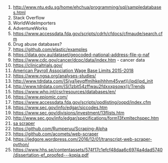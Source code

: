 1. http://www.ntu.edu.sg/home/ehchua/programming/sql/sampledatabases.html
2. Stack Overflow
3. WorldWideImporters
4. AdventureWorks
5. https://www.accessdata.fda.gov/scripts/cdrh/cfdocs/cfmaude/search.cfm
6. Drug abuse databases?
7. https://github.com/elastic/examples
8. https://data.gov.au/dataset/geocoded-national-address-file-g-naf
9. https://www.cdc.gov/cancer/dcpc/data/index.htm - cancer data
10. https://clinicaltrials.gov/
11. [American Payroll Association Wage Base Limits 2015-2018](https://www.americanpayroll.org/docs/default-source/default-document-library/wagebases-final.pdf?sfvrsn=616d3c70_4)
12. https://www.ngsa.org/analyses-studies/
13. http://www.tdrdata.com/(S(ya1jeyqffmlhkeihhhm45ywt))/ipd/ipd_init
14. http://www.tdrdata.com/(S(1zbit54zffwau2fdxxxpsowx))/Trends
15. https://www.who.int/csr/resources/databases/en/
16. https://www.epiomic.com/
17. https://www.accessdata.fda.gov/scripts/opdlisting/oopd/index.cfm
18. https://www.sec.gov/info/edgar/siccodes.htm
19. https://www.sec.gov/divisions/investment/13flists.htm
20. http://www.sec.gov/info/edgar/specifications/form13fxmltechspec.htm
21. [sa scraper](https://gist.github.com/johnmurch/db4315d97716f9490ddc)
22. https://github.com/Rumperuu/Scraping-Alpha
23. https://github.com/acomets/web-scraper
24. https://jedgore.wordpress.com/2016/12/01/transcript-web-scraper-python/
25. https://www.hhs.se/contentassets/574f17c1efcf48daa6c6974a4dad5740/dissertation-ef_proofed---kopia.pdf
